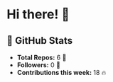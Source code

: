 # Hi there! 👋

## 🚀 GitHub Stats
- **Total Repos:** 6 🌟
- **Followers:** 0 👥
- **Contributions this week:** 18 🔥
